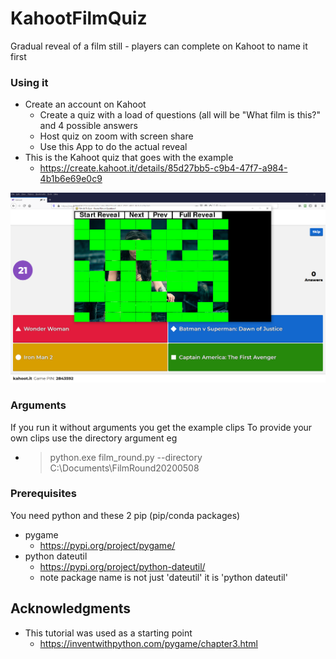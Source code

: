 # KahootFilmQuiz
Gradual reveal of a film still - players can complete on Kahoot to name it first

### Using it
* Create an account on Kahoot
  * Create a quiz with a load of questions (all will be "What film is this?" and 4 possible answers
  * Host quiz on zoom with screen share
  * Use this App to do the actual reveal
* This is the Kahoot quiz that goes with the example 
  * https://create.kahoot.it/details/85d27bb5-c9b4-47f7-a984-4b1b6e69e0c9
  
![How to use with Kahoot](docs/UsageScreenshot.png?raw=true "How to use with Kahoot")  


### Arguments
If you run it without arguments you get the example clips
To provide your own clips use the directory argument eg
* > python.exe film_round.py --directory C:\Documents\FilmRound20200508

### Prerequisites

You need python and these 2 pip (pip/conda packages)
* pygame  
    * https://pypi.org/project/pygame/
* python dateutil 
  * https://pypi.org/project/python-dateutil/
  * note package name is not just 'dateutil' it is 'python dateutil'


## Acknowledgments

* This tutorial was used as a starting point
  * https://inventwithpython.com/pygame/chapter3.html
